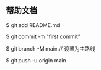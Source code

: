 ## 帮助文档

$ git add README.md

$ git commit -m "first commit"

$ git branch -M main		// 设置为主路线

$ git push -u origin main

